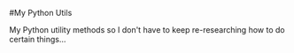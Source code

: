 #My Python Utils

My Python utility methods so I don't have to keep re-researching how to do certain things...

